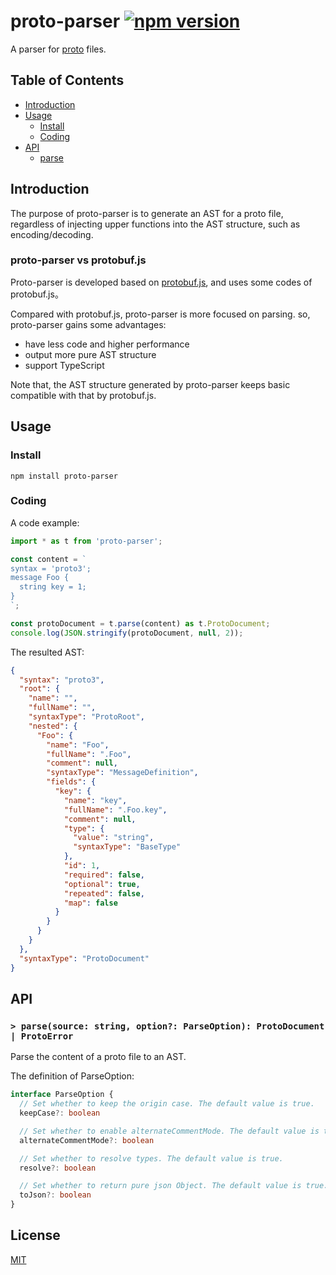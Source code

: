# proto-parser [![npm version](https://badgen.net/badge/npm/v0.0.x/red)](https://www.npmjs.com/package/proto-parser)

A parser for [proto](https://developers.google.com/protocol-buffers/docs/proto3) files.

## Table of Contents

* [Introduction](#introduction)
* [Usage](#usage)
  * [Install](#install)
  * [Coding](#coding)
* [API](#api)
  * [parse](#parse)

## Introduction

The purpose of proto-parser is to generate an AST for a proto file, regardless of injecting upper functions into the AST structure, such as encoding/decoding.

### proto-parser vs protobuf.js

Proto-parser is developed based on [protobuf.js](https://github.com/protobufjs/protobuf.js), and uses some codes of protobuf.js。

Compared with protobuf.js, proto-parser is more focused on parsing. so, proto-parser gains some advantages:

- have less code and higher performance
- output more pure AST structure
- support TypeScript

Note that, the AST structure generated by proto-parser keeps basic compatible with that by protobuf.js.

## Usage

### Install

```
npm install proto-parser
```

### Coding

A code example:

```ts
import * as t from 'proto-parser';

const content = `
syntax = 'proto3';
message Foo {
  string key = 1;
}
`;

const protoDocument = t.parse(content) as t.ProtoDocument;
console.log(JSON.stringify(protoDocument, null, 2));
```

The resulted AST:

```json
{
  "syntax": "proto3",
  "root": {
    "name": "",
    "fullName": "",
    "syntaxType": "ProtoRoot",
    "nested": {
      "Foo": {
        "name": "Foo",
        "fullName": ".Foo",
        "comment": null,
        "syntaxType": "MessageDefinition",
        "fields": {
          "key": {
            "name": "key",
            "fullName": ".Foo.key",
            "comment": null,
            "type": {
              "value": "string",
              "syntaxType": "BaseType"
            },
            "id": 1,
            "required": false,
            "optional": true,
            "repeated": false,
            "map": false
          }
        }
      }
    }
  },
  "syntaxType": "ProtoDocument"
}
```

## API

### <a name="parse"></a> `> parse(source: string, option?: ParseOption): ProtoDocument | ProtoError`

Parse the content of a proto file to an AST.

The definition of ParseOption:

```ts
interface ParseOption {
  // Set whether to keep the origin case. The default value is true.
  keepCase?: boolean

  // Set whether to enable alternateCommentMode. The default value is true.
  alternateCommentMode?: boolean 

  // Set whether to resolve types. The default value is true.
  resolve?: boolean

  // Set whether to return pure json Object. The default value is true.
  toJson?: boolean
}
```

## License

[MIT](https://github.com/microsoft/vscode/blob/master/LICENSE.txt)